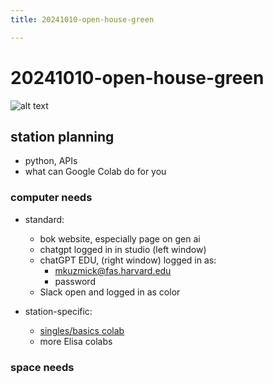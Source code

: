 ```yaml
---
title: 20241010-open-house-green

---
```


# 20241010-open-house-green

![alt text](https://files.slack.com/files-pri/T0HTW3H0V-F07RBKMCU03/img_0212.jpg?pub_secret=91faf24196)

## station planning 

- python, APIs
- what can Google Colab do for you

### computer needs

* standard: 
    * bok website, especially page on gen ai
    * chatgpt logged in in studio (left window)
    * chatGPT EDU, (right window) logged in as:
        * mkuzmick@fas.harvard.edu
        * password
    * Slack open and logged in as color

* station-specific: 
    * [singles/basics colab](https://colab.research.google.com/drive/1kAg5nOo-0wpRsqhdqplHvbuwXVPcCH1W?usp=drive_link)
    * more Elisa colabs 

### space needs 